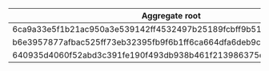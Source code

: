 | Aggregate root                                                   | other entities / domain primitives / other VOs                   |
|------------------------------------------------------------------|------------------------------------------------------------------|
| 6ca9a33e5f1b21ac950a3e539142ff4532497b25189fcbff9b51118ef056ee69 | e3b0c44298fc1c149afbf4c8996fb92427ae41e4649b934ca495991b7852b855 |
| b6e3957877afbac525ff73eb32395fb9f6b1ff6ca664dfa6deb9cd9a69aaac7d | 6a920899e14192ea7a9a6e591e6edccc6682f3beaeef052177c48062aa85c297 |
| 640935d4060f52abd3c391fe190f493db938b461f213986375e923970eb9059a | e0b7cc849c26ed11f6c209179f639b13936b7726bd0762a0abefbc08139af0fa |
